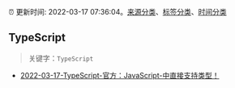 :alarm_clock: 更新时间: 2022-03-17 07:36:04。[来源分类](../README.md)、[标签分类](../TAGS.md)、[时间分类](../TIMELINE.md)

## TypeScript


> 关键字：`TypeScript`



- [2022-03-17-TypeScript-官方：JavaScript-中直接支持类型！](https://toutiao.io/k/xnrgzre) 